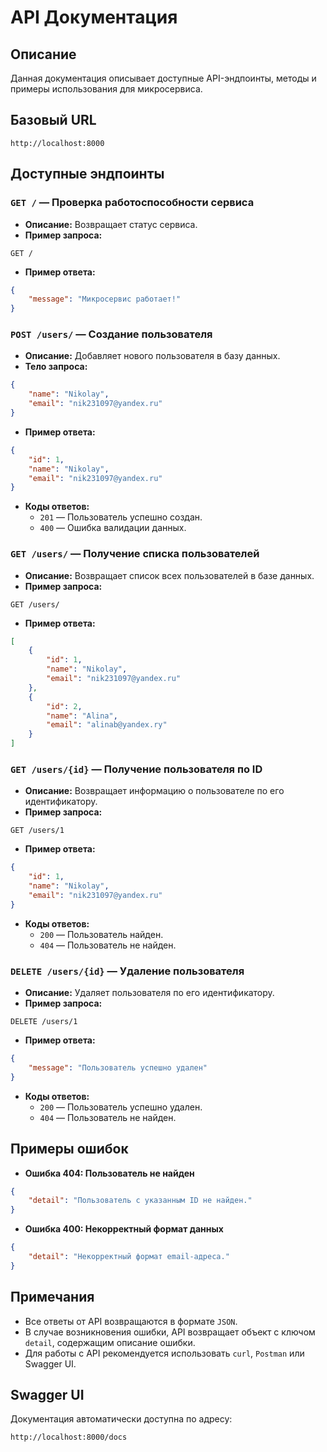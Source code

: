 #  API Документация

##  Описание
Данная документация описывает доступные API-эндпоинты, методы и примеры использования для микросервиса.



##  Базовый URL

```
http://localhost:8000
```



##  Доступные эндпоинты

###  **`GET /`** — Проверка работоспособности сервиса

- **Описание:** Возвращает статус сервиса.  
- **Пример запроса:**

```http
GET /
```

- **Пример ответа:**
```json
{
    "message": "Микросервис работает!"
}
```



###  **`POST /users/`** — Создание пользователя

- **Описание:** Добавляет нового пользователя в базу данных.  
- **Тело запроса:**
```json
{
    "name": "Nikolay",
    "email": "nik231097@yandex.ru"
}
```

- **Пример ответа:**
```json
{
    "id": 1,
    "name": "Nikolay",
    "email": "nik231097@yandex.ru"
}
```

- **Коды ответов:**
  - `201` — Пользователь успешно создан.  
  - `400` — Ошибка валидации данных.  



###  **`GET /users/`** — Получение списка пользователей

- **Описание:** Возвращает список всех пользователей в базе данных.  
- **Пример запроса:**

```http
GET /users/
```

- **Пример ответа:**
```json
[
    {
        "id": 1,
        "name": "Nikolay",
        "email": "nik231097@yandex.ru"
    },
    {
        "id": 2,
        "name": "Alina",
        "email": "alinab@yandex.ry"
    }
]
```



###  **`GET /users/{id}`** — Получение пользователя по ID

- **Описание:** Возвращает информацию о пользователе по его идентификатору.  
- **Пример запроса:**
```http
GET /users/1
```

- **Пример ответа:**
```json
{
    "id": 1,
    "name": "Nikolay",
    "email": "nik231097@yandex.ru"
}
```

- **Коды ответов:**
  - `200` — Пользователь найден.  
  - `404` — Пользователь не найден.



###  **`DELETE /users/{id}`** — Удаление пользователя

- **Описание:** Удаляет пользователя по его идентификатору.  
- **Пример запроса:**
```http
DELETE /users/1
```

- **Пример ответа:**
```json
{
    "message": "Пользователь успешно удален"
}
```

- **Коды ответов:**
  - `200` — Пользователь успешно удален.  
  - `404` — Пользователь не найден.



## Примеры ошибок

- **Ошибка 404: Пользователь не найден**
```json
{
    "detail": "Пользователь с указанным ID не найден."
}
```

- **Ошибка 400: Некорректный формат данных**
```json
{
    "detail": "Некорректный формат email-адреса."
}
```



## Примечания
- Все ответы от API возвращаются в формате `JSON`.  
- В случае возникновения ошибки, API возвращает объект с ключом `detail`, содержащим описание ошибки.  
- Для работы с API рекомендуется использовать `curl`, `Postman` или Swagger UI.



## Swagger UI

Документация автоматически доступна по адресу:
```
http://localhost:8000/docs
```
